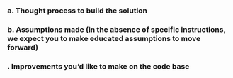 <h3>a. Thought process to build the solution </h3>

<h3>b. Assumptions made (in the absence of specific instructions, we expect you to make educated assumptions to move forward) </h3>

<h3>. Improvements you’d like to make on the code base </h3>

